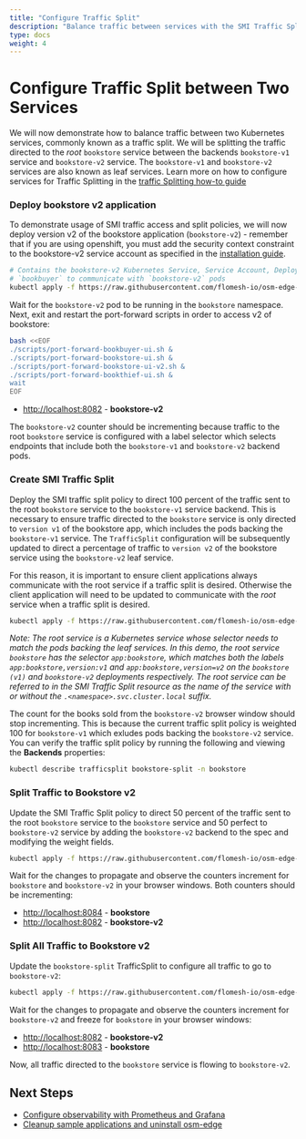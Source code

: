 ```yaml
---
title: "Configure Traffic Split"
description: "Balance traffic between services with the SMI Traffic Split API"
type: docs
weight: 4
---
```


# Configure Traffic Split between Two Services

We will now demonstrate how to balance traffic between two Kubernetes services, commonly known as a traffic split. We will be splitting the traffic directed to the *root* `bookstore` service between the backends `bookstore-v1` service and `bookstore-v2` service.  The `bookstore-v1` and `bookstore-v2` services are also known as leaf services.  Learn more on how to configure services for Traffic Splitting in the [traffic Splitting how-to guide](docs/guides/traffic_management/traffic_split.md)

### Deploy bookstore v2 application

To demonstrate usage of SMI traffic access and split policies, we will now deploy version v2 of the bookstore application (`bookstore-v2`) - remember that if you are using openshift, you must add the security context constraint to the bookstore-v2 service account as specified in the [installation guide](docs/install/#openshift).

```bash
# Contains the bookstore-v2 Kubernetes Service, Service Account, Deployment and SMI Traffic Target resource to allow
# `bookbuyer` to communicate with `bookstore-v2` pods
kubectl apply -f https://raw.githubusercontent.com/flomesh-io/osm-edge-docs/{{< param osm_branch >}}/manifests/apps/bookstore-v2.yaml
```

Wait for the `bookstore-v2` pod to be running in the `bookstore` namespace. Next, exit and restart the port-forward scripts in order to access v2 of bookstore:

```bash
bash <<EOF
./scripts/port-forward-bookbuyer-ui.sh &
./scripts/port-forward-bookstore-ui.sh &
./scripts/port-forward-bookstore-ui-v2.sh &
./scripts/port-forward-bookthief-ui.sh &
wait
EOF
```

- [http://localhost:8082](http://localhost:8082) - **bookstore-v2**

The `bookstore-v2` counter should be incrementing because traffic to the root `bookstore` service is configured with a label selector which selects endpoints that include both the `bookstore-v1` and `bookstore-v2` backend pods.

### Create SMI Traffic Split

Deploy the SMI traffic split policy to direct 100 percent of the traffic sent to the root `bookstore` service to the `bookstore-v1` service backend. This is necessary to ensure traffic directed to the `bookstore` service is only directed to `version v1` of the bookstore app, which includes the pods backing the `bookstore-v1` service. The `TrafficSplit` configuration will be subsequently updated to direct a percentage of traffic to `version v2` of the bookstore service using the `bookstore-v2` leaf service. 

For this reason, it is important to ensure client applications always communicate with the root service if a traffic split is desired. Otherwise the client application will need to be updated to communicate with the *root* service when a traffic split is desired.

```bash
kubectl apply -f https://raw.githubusercontent.com/flomesh-io/osm-edge-docs/{{< param osm_branch >}}/manifests/split/traffic-split-v1.yaml
```

_Note: The root service is a Kubernetes service whose selector needs to match the pods backing the leaf services. In this demo, the root service `bookstore` has the selector `app:bookstore`, which matches both the labels `app:bookstore,version:v1` and `app:bookstore,version=v2` on the `bookstore (v1)` and `bookstore-v2` deployments respectively. The root service can be referred to in the SMI Traffic Split resource as the name of the service with or without the `.<namespace>.svc.cluster.local` suffix._

The count for the books sold from the `bookstore-v2` browser window should stop incrementing. This is because the current traffic split policy is weighted 100 for `bookstore-v1` which exludes pods backing the `bookstore-v2` service. You can verify the traffic split policy by running the following and viewing the **Backends** properties:

```bash
kubectl describe trafficsplit bookstore-split -n bookstore
```

### Split Traffic to Bookstore v2

Update the SMI Traffic Split policy to direct 50 percent of the traffic sent to the root `bookstore` service to the `bookstore` service and 50 perfect to `bookstore-v2` service by adding the `bookstore-v2` backend to the spec and modifying the weight fields.

```bash
kubectl apply -f https://raw.githubusercontent.com/flomesh-io/osm-edge-docs/{{< param osm_branch >}}/manifests/split/traffic-split-50-50.yaml
```

Wait for the changes to propagate and observe the counters increment for `bookstore` and `bookstore-v2` in your browser windows. Both
counters should be incrementing:

- [http://localhost:8084](http://localhost:8084) - **bookstore**
- [http://localhost:8082](http://localhost:8082) - **bookstore-v2**

### Split All Traffic to Bookstore v2

Update the `bookstore-split` TrafficSplit to configure all traffic to go to `bookstore-v2`:

```bash
kubectl apply -f https://raw.githubusercontent.com/flomesh-io/osm-edge-docs/{{< param osm_branch >}}/manifests/split/traffic-split-v2.yaml
```

Wait for the changes to propagate and observe the counters increment for `bookstore-v2` and freeze for `bookstore` in your
browser windows:

- [http://localhost:8082](http://localhost:8082) - **bookstore-v2**
- [http://localhost:8083](http://localhost:8084) - **bookstore**

Now, all traffic directed to the `bookstore` service is flowing to `bookstore-v2`.

## Next Steps

- [Configure observability with Prometheus and Grafana](docs/getting_started/observability/)
- [Cleanup sample applications and uninstall osm-edge](docs/getting_started/cleanup/)